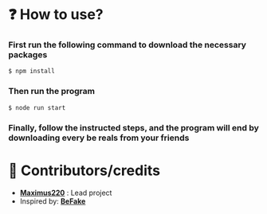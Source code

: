 # ❓ How to use?

### First run the following command to download the necessary packages
```$ npm install```

### Then run the program 
```$ node run start```

### Finally, follow the instructed steps, and the program will end by downloading every be reals from your friends

# 👤 Contributors/credits
* [**Maximus220**](https://github.com/Maximus220) : Lead project
* Inspired by: [**BeFake**](https://github.com/rvaidun/befake)

